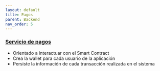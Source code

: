 ```yaml
---
layout: default
title: Pagos
parent: Backend
nav_order: 5
---
```


### [Servicio de pagos](https://github.com/taller2-grupo5-rostov-1c2022/payments-server)

* Orientado a interactuar con el Smart Contract
* Crea la wallet para cada usuario de la aplicación
* Persiste la información de cada transacción realizada en el sistema